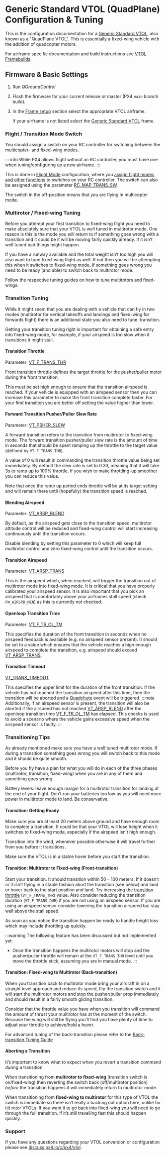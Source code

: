 # Generic Standard VTOL (QuadPlane) Configuration & Tuning

This is the configuration documentation for a [Generic Standard VTOL](../airframes/airframe_reference.md#vtol_standard_vtol_generic_standard_vtol), also known as a "QuadPlane VTOL".
This is essentially a fixed-wing vehicle with the addition of quadcopter motors.

For airframe specific documentation and build instructions see [VTOL Framebuilds](../frames_vtol/index.md).

## Firmware & Basic Settings

1. Run _QGroundControl_
2. Flash the firmware for your current release or master (PX4 `main` branch build).
3. In the [Frame setup](../config/airframe.md) section select the appropriate VTOL airframe.

   If your airframe is not listed select the [Generic Standard VTOL](../airframes/airframe_reference.md#vtol_standard_vtol_generic_standard_vtol) frame.

### Flight / Transition Mode Switch

You should assign a switch on your RC controller for switching between the multicopter- and fixed-wing modes.

::: info
While PX4 allows flight without an RC controller, you must have one when tuning/configuring up a new airframe.
:::

This is done in [Flight Mode](../config/flight_mode.md) configuration, where you [assign flight modes and other functions](../config/flight_mode.md#what-flight-modes-and-switches-should-i-set) to switches on your RC controller.
The switch can also be assigned using the parameter [RC_MAP_TRANS_SW](../advanced_config/parameter_reference.md#RC_MAP_TRANS_SW).

The switch in the off-position means that you are flying in multicopter mode.

### Multirotor / Fixed-wing Tuning

Before you attempt your first transition to fixed-wing flight you need to make absolutely sure that your VTOL is well tuned in multirotor mode.
One reason is this is the mode you will return to if something goes wrong with a transition and it could be it will be moving fairly quickly already.
If it isn’t well tuned bad things might happen.

If you have a runway available and the total weight isn’t too high you will also want to tune fixed-wing flight as well.
If not then you will be attempting this when it switches to fixed-wing mode.
If something goes wrong you need to be ready (and able) to switch back to multirotor mode.

Follow the respective tuning guides on how to tune multirotors and fixed-wings.

### Transition Tuning

While it might seem that you are dealing with a vehicle that can fly in two modes (multirotor for vertical takeoffs and landings and fixed-wing for forwards flight) there is an additional state you also need to tune: transition.

Getting your transition tuning right is important for obtaining a safe entry into fixed-wing mode, for example, if your airspeed is too slow when it transitions it might stall.

#### Transition Throttle

Parameter: [VT_F_TRANS_THR](../advanced_config/parameter_reference.md#VT_F_TRANS_THR)

Front transition throttle defines the target throttle for the pusher/puller motor during the front transition.

This must be set high enough to ensure that the transition airspeed is reached.
If your vehicle is equipped with an airspeed sensor then you can increase this parameter to make the front transition complete faster.
For your first transition you are better off setting the value higher than lower.

#### Forward Transition Pusher/Puller Slew Rate

Parameter: [VT_PSHER_SLEW](../advanced_config/parameter_reference.md#VT_PSHER_SLEW)

A forward transition refers to the transition from multirotor to fixed-wing mode.
The forward transition pusher/puller slew rate is the amount of time in seconds that should be spent ramping up the throttle to the target value (defined by `VT_F_TRANS_THR`).

A value of 0 will result in commanding the transition throttle value being set immediately.
By default the slew rate is set to 0.33, meaning that it will take 3s to ramp up to 100% throttle.
If you wish to make throttling-up smoother you can reduce this value.

Note that once the ramp up period ends throttle will be at its target setting and will remain there until (hopefully) the transition speed is reached.

#### Blending Airspeed

Parameter: [VT_ARSP_BLEND](../advanced_config/parameter_reference.md#VT_ARSP_BLEND)

By default, as the airspeed gets close to the transition speed, multirotor attitude control will be reduced and fixed-wing control will start increasing continuously until the transition occurs.

Disable blending by setting this parameter to 0 which will keep full multirotor control and zero fixed-wing control until the transition occurs.

#### Transition Airspeed

Parameter: [VT_ARSP_TRANS](../advanced_config/parameter_reference.md#VT_ARSP_TRANS)

This is the airspeed which, when reached, will trigger the transition out of multirotor mode into fixed-wing mode.
It is critical that you have properly calibrated your airspeed sensor.
It is also important that you pick an airspeed that is comfortably above your airframes stall speed (check `FW_AIRSPD_MIN`) as this is currently not checked.

#### Openloop Transition Time
Parameter: [VT_F_TR_OL_TM](../advanced_config/parameter_reference.md#VT_F_TR_OL_TM)

This specifies the duration of the front transition in seconds when no airspeed feedback is available (e.g. no airspeed sensor present).
It should be set to a value which ensures that the vehicle reaches a high enough airspeed to complete the transition, e.g. airspeed should exceed [VT_ARSP_TRANS](../advanced_config/parameter_reference.md#VT_ARSP_TRANS).

#### Transition Timeout
[VT_TRANS_TIMEOUT](../advanced_config/parameter_reference.md#VT_TRANS_TIMEOUT)

This specifies the upper limit for the duration of the front transition. If the vehicle has not reached the transition airspeed after this time, then the transition will be aborted and a [Quadchute](../config/safety.md#quad-chute-failsafe) event will be triggered.
:::note
Additionally, if an airspeed sensor is present, the transition will also be aborted if the airspeed has not reached [VT_ARSP_BLEND](../advanced_config/parameter_reference.md#VT_ARSP_BLEND) after the openloop transition time [VT_F_TR_OL_TM](../advanced_config/parameter_reference.md#VT_F_TR_OL_TM) has elapsed. This checks is used to avoid a scenario where the vehicle gains excessive speed when the airspeed sensor is faulty.
:::

### Transitioning Tips

As already mentioned make sure you have a well tuned multirotor mode.
If during a transition something goes wrong you will switch back to this mode and it should be quite smooth.

Before you fly have a plan for what you will do in each of the three phases (multirotor, transition, fixed-wing) when you are in any of them and something goes wrong.

Battery levels: leave enough margin for a multirotor transition for landing at the end of your flight.
Don’t run your batteries too low as you will need more power in multirotor mode to land.
Be conservative.

#### Transition: Getting Ready

Make sure you are at least 20 meters above ground and have enough room to complete a transition.
It could be that your VTOL will lose height when it switches to fixed-wing mode, especially if the airspeed isn’t high enough.

Transition into the wind, whenever possible otherwise it will travel further from you before it transitions.

Make sure the VTOL is in a stable hover before you start the transition.

#### Transition: Multirotor to Fixed-wing (Front-transition)

Start your transition.
It should transition within 50 – 100 meters.
If it doesn’t or it isn’t flying in a stable fashion abort the transition (see below) and land or hover back to the start position and land.
Try increasing the [transition throttle](#transition-throttle) (`VT_F_TRANS_THR`) value.
Also consider reducing the transition duration (`VT_F_TRANS_DUR`) if you are not using an airspeed sensor.
If you are using an airspeed sensor consider lowering the transition airspeed but stay well above the stall speed.

As soon as you notice the transition happen be ready to handle height loss which may include throttling up quickly.

:::warning
The following feature has been discussed but not implemented yet:

- Once the transition happens the multirotor motors will stop and the pusher/puller throttle will remain at the `VT_F_TRANS_THR` level until you move the throttle stick, assuming you are in manual mode.
  :::

#### Transition: Fixed-wing to Multirotor (Back-transition)

When you transition back to multirotor mode bring your aircraft in on a straight level approach and reduce its speed, flip the transition switch and it will start the multirotor motors and stop the pusher/puller prop immediately and should result in a fairly smooth gliding transition.

Consider that the throttle value you have when you transition will command the amount of thrust your multirotor has at the moment of the switch.
Because the wing will still be flying you’ll find you have plenty of time to adjust your throttle to achieve/hold a hover.

For advanced tuning of the back-transition please refer to the [Back-transition Tuning Guide](vtol_back_transition_tuning.md)

#### Aborting a Transition

It’s important to know what to expect when you revert a transition command _during_ a transition.

When transitioning from **multirotor to fixed-wing** (transition switch is on/fixed-wing) then reverting the switch back (off/multirotor position) _before_ the transition happens it will immediately return to multirotor mode.

When transitioning from **fixed-wing to multirotor** for this type of VTOL the switch is immediate so there isn’t really a backing out option here, unlike for tilt rotor VTOLs.
If you want it to go back into fixed-wing you will need to go through the full transition.
If it’s still travelling fast this should happen quickly.

### Support

If you have any questions regarding your VTOL conversion or configuration please see [discuss.px4.io/c/px4/vtol](https://discuss.px4.io/c/px4/vtol).
